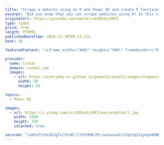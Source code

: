 ```yaml
---
title: "Scrape a website using an R and Power BI and create R functions | D#42"
excerpt: "Did you know that you can scrape websites using R? In this video I am going to show you not only how you can scrape websites, but also how to create parameters for an R script and how to create a function with R.  Here you can download all the pbix files: Download #42 https://curbal.com/donwload-center"
originalUrl: https://youtube.com/watch?v=63DhaSjVRFI
type: video
price: Free
length: PT5M9S
publishedDateTime: 2018-12-10T09:11:11Z
heat: 50

featuredContent: "<iframe width=\"800\" height=\"500\" frameborder=\"0\" src=\"https://www.youtube.com/embed/63DhaSjVRFI\" allow=\"accelerometer; autoplay; encrypted-media; gyroscope; picture-in-picture\" allowfullscreen></iframe>"

provider:
  name: Curbal
  domain: curbal.com
  images:
    - url: https://everyday-cc.github.io/powerbi/assets/images/organizations/curbal.com-50x50.jpg
      width: 50
      height: 50

topics:
  - Power BI

images:
  - url: https://i.ytimg.com/vi/63DhaSjVRFI/maxresdefault.jpg
    width: 1280
    height: 720
    isCached: true

secured: "la0ZuFYz5oZK2gTLCYFoKC/ltVVtRNCZEr/wxewxauFcIZqtSqIIqyGqx00BNByPQ2hoB1MkOX1dEz8MTCo7s3NIeSinA1t0sJix7t2Ndvu9An/X75Ei/UYkoHNPT6Dm9RbZSkWALKFUdQllnwzL5QrxDWnBlilebqZ+gsjV9nhhq14t1u3kNjmpqyC0rpGzbvIaVWMHyaoJ822cY9KO5FIsY0+ObJekKdM8aSFus/ixAFYoL/2J0z+W7+Ugnh+IEM1am+HcqtpiN8m7ItWdFXJW9AznB8xfQixXl0pJM5eUpY+wH91X4IxZo3qbDfkv2D/9Di20NZXyZcawRHJCLHn2BqNNfUWK6i7s+VVLOt+lwNYFTTZk0q55r0WoTwoc8iZCMFJElHUI9pcQH5LXbnGwquSIe0/777v5TPNxCnM=;3MaoK72j22KrdxYO6VqQgQ=="
---
```


